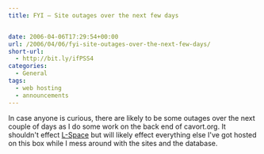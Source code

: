 ```yaml
---
title: FYI – Site outages over the next few days


date: 2006-04-06T17:29:54+00:00
url: /2006/04/06/fyi-site-outages-over-the-next-few-days/
short-url:
  - http://bit.ly/ifPSS4
categories:
  - General
tags:
  - web hosting
  - announcements
---
```

In case anyone is curious, there are likely to be some outages over the next couple of days as I do some work on the back end of cavort.org. It shouldn't effect <a href="http://www.cavort.org/l-space">L-Space</a> but will likely effect everything else I've got hosted on this box while I mess around with the sites and the database.